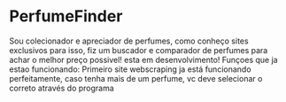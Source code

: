 # PerfumeFinder
Sou colecionador e apreciador de perfumes, como conheço sites exclusivos para isso, fiz um buscador e comparador de perfumes para achar o melhor preço possivel!
esta em desenvolvimento!
Funçoes que ja estao funcionando:
Primeiro site webscraping ja está funcionando perfeitamente, caso tenha mais de um perfume, vc deve selecionar o correto através do programa
